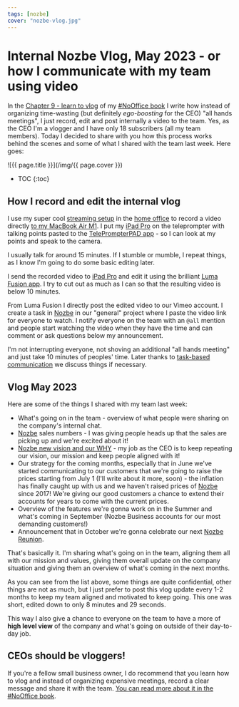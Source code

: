 ```yaml
---
tags: [nozbe]
cover: "nozbe-vlog.jpg"
---
```


# Internal Nozbe Vlog, May 2023 - or how I communicate with my team using video

In the [Chapter 9 - learn to vlog](https://nooffice.org/vlog/) of my [#NoOffice book](https://NoOffice.org/) I write how instead of organizing time-wasting (but definitely *ego-boosting* for the CEO) "all hands meetings", I just record, edit and post internally a video to the team. Yes, as the CEO I'm a vlogger and I have only 18 subscribers (all my team members). Today I decided to share with you how this process works behind the scenes and some of what I shared with the team last week. Here goes:

<!--More-->

![{{ page.title }}](/img/{{ page.cover }})

* TOC
{:toc}

## How I record and edit the internal vlog

I use my super cool [streaming setup](/streaming/) in the [home office](/office/) to record a video directly [to my MacBook Air M1](/office23/). I put my [iPad Pro](/ipadonly/) on the teleprompter with talking points pasted to the [TelePrompterPAD app][at] - so I can look at my points and speak to the camera.

I usually talk for around 15 minutes. If I stumble or mumble, I repeat things, as I know I'm going to do some basic editing later.

I send the recorded video to [iPad Pro](/ipad13pro) and edit it using the brilliant [Luma Fusion app][al]. I try to cut out as much as I can so that the resulting video is below 10 minutes.

From Luma Fusion I directly post the edited video to our Vimeo account. I create a task in [Nozbe][n] in our "general" project where I paste the video link for everyone to watch. I notify everyone on the team with an `@all` mention and people start watching the video when they have the time and can comment or ask questions below my announcement.

I'm not interrupting everyone, not shoving an additional "all hands meeting" and just take 10 minutes of peoples' time. Later thanks to [task-based communication](/task/) we discuss things if necessary.

## Vlog May 2023

Here are some of the things I shared with my team last week:

- What's going on in the team - overview of what people were sharing on the company's internal chat.
- [Nozbe][n] sales numbers - I was giving people heads up that the sales are picking up and we're excited about it!
- [Nozbe new vision and our WHY](/nozbe-why/) - my job as the CEO is to keep repeating our vision, our mission and keep people aligned with it!
- Our strategy for the coming months, especially that in June we've started communicating to our customers that we're going to raise the prices starting from July 1 (I'll write about it more, soon) - the inflation has finally caught up with us and we haven't raised prices of [Nozbe][n] since 2017! We're giving our good customers a chance to extend their accounts for years to come with the current prices.
- Overview of the features we're gonna work on in the Summer and what's coming in September (Nozbe Business accounts for our most demanding customers!)
- Announcement that in October we're gonna celebrate our next [Nozbe Reunion](/reunion/).

That's basically it. I'm sharing what's going on in the team, aligning them all with our mission and values, giving them overall update on the company situation and giving them an overview of what's coming in the next months.

As you can see from the list above, some things are quite confidential, other things are not as much, but I just prefer to post this vlog update every 1-2 months to keep my team aligned and motivated to keep going. This one was short, edited down to only 8 minutes and 29 seconds.

This way I also give a chance to everyone on the team to have a more of **high level view** of the company and what's going on outside of their day-to-day job.

## CEOs should be vloggers!

If you're a fellow small business owner, I do recommend that you learn how to vlog and instead of organizing expensive meetings, record a clear message and share it with the team. [You can read more about it in the #NoOffice book](https://NoOffice.org/vlog/).


[at]: https://apps.apple.com/us/app/teleprompterpad/id1507218595
[al]: https://apps.apple.com/us/app/lumafusion/id1062022008

[n]: https://michael.gratis/nozbe
[np]: https://michael.gratis/nozbepersonal